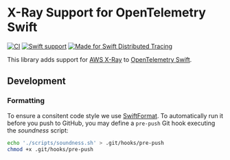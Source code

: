 # X-Ray Support for OpenTelemetry Swift

[![CI](https://github.com/slashmo/opentelemetry-swift-xray/actions/workflows/ci.yaml/badge.svg)](https://github.com/slashmo/opentelemetry-swift-xray/actions/workflows/ci.yaml)
[![Swift support](https://img.shields.io/endpoint?url=https%3A%2F%2Fswiftpackageindex.com%2Fapi%2Fpackages%2Fslashmo%2Fswift-otel%2Fbadge%3Ftype%3Dswift-versions)](https://swiftpackageindex.com/slashmo/swift-otel)
[![Made for Swift Distributed Tracing](https://img.shields.io/badge/Made%20for-Swift%20Distributed%20Tracing-%23f05137)](https://github.com/apple/swift-distributed-tracing)

This library adds support for [AWS X-Ray](https://aws.amazon.com/xray/) to [OpenTelemetry Swift](https://github.com/slashmo/opentelemetry-swift).

## Development

### Formatting

To ensure a consitent code style we use [SwiftFormat](https://github.com/nicklockwood/SwiftFormat).
To automatically run it before you push to GitHub, you may define a `pre-push` Git hook executing
the *soundness* script:

```sh
echo './scripts/soundness.sh' > .git/hooks/pre-push
chmod +x .git/hooks/pre-push
```
